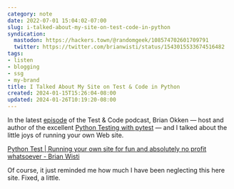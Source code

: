 ```yaml
---
category: note
date: 2022-07-01 15:04:02-07:00
slug: i-talked-about-my-site-on-test-code-in-python
syndication:
  mastodon: https://hackers.town/@randomgeek/108574702601709791
  twitter: https://twitter.com/brianwisti/status/1543015533674516482
tags:
- listen
- blogging
- ssg
- my-brand
title: I Talked About My Site on Test & Code in Python
created: 2024-01-15T15:26:04-08:00
updated: 2024-01-26T10:19:20-08:00
---
```


In the latest [episode](https://testandcode.com/191) of the Test & Code podcast, Brian Okken — host and author of the excellent [Python Testing with pytest](https://pragprog.com/titles/bopytest2/python-testing-with-pytest-second-edition/) — and I talked about the little joys of running your own Web site.

<!--more-->

[Python Test | Running your own site for fun and absolutely no profit whatsoever - Brian Wisti](https://podcast.pythontest.com/episodes/191-running-your-own-site-for-fun-and-absolutely-no-profit-whatsoever-brian-wisti)

Of course, it just reminded me how much I have been neglecting this here site. Fixed, a little.
